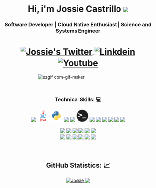 <!-- Title -->
<h1 align="center">Hi, i'm Jossie Castrillo 
  <img src="https://raw.githubusercontent.com/iampavangandhi/iampavangandhi/master/gifs/Hi.gif" 
       width="30px">
  </h2></h1>


<!-- Quote -->
<h3 align="center"><strong>Software Developer | Cloud Native Enthusiast | Science and Systems Engineer</strong></h3>
  
  <!-- Social Network -->
<h1 align="center">
<a href="https://twitter.com/jossiebk">
  <img align="center" 
       alt="Jossie's Twitter" 
       width="30px" 
       src="https://user-images.githubusercontent.com/21250059/126051260-7d949c26-f7a3-4ac8-ad72-c235ec57a2be.png" />
  </a>
  
<a href="https://www.linkedin.com/in/jossiebk/">
  <img align="center" 
       alt="Linkdein" 
       width="30px" 
       src="https://user-images.githubusercontent.com/55005374/103146171-312a4c00-470b-11eb-8839-992580bb8206.png" />
  </a>
  
  <a href="https://www.youtube.com/channel/UCikxqeMCrgCMcJmvNZyt7GQ/">
  <img align="center" 
       alt="Youtube" 
       width="30px" 
       src="https://user-images.githubusercontent.com/21250059/126051439-ae7dd1f6-0938-4d44-a5ae-b5c00002c200.png" />
  </a>
</h1>




<!-- Background -->

<!-- I do add this "&nbsp;" because I can't center the GIFT, let me know if you know how do it -->
&nbsp;&nbsp;&nbsp;&nbsp;&nbsp;&nbsp;&nbsp;&nbsp;&nbsp;&nbsp;&nbsp;&nbsp;&nbsp;&nbsp;&nbsp;&nbsp;&nbsp;&nbsp;&nbsp;&nbsp;&nbsp;&nbsp;&nbsp;&nbsp;&nbsp;&nbsp;&nbsp;&nbsp;&nbsp;&nbsp;
![ezgif com-gif-maker](https://user-images.githubusercontent.com/55005374/95673501-37764680-0b66-11eb-8ee1-d4f4a2b285d9.gif)

&nbsp;

<!-- Technical Skills -->
<p><H3 align="center"><strong> Technical Skills: 💻 </strong></p>
  

  <code><img height="40" src="https://user-images.githubusercontent.com/21250059/127783958-6482185b-0522-42e3-98af-7fa04c0622c6.png"></code>
  <code><img height="40" src="https://raw.githubusercontent.com/devicons/devicon/master/icons/java/java-original-wordmark.svg"></code>
  <code><img height="40" src="https://raw.githubusercontent.com/github/explore/80688e429a7d4ef2fca1e82350fe8e3517d3494d/topics/python/python.png"></code>
  <code><img height="40" src="https://user-images.githubusercontent.com/55005374/103146298-d98ce000-470c-11eb-973d-3ff9e1b90561.png"></code>
  <code><img height="40" src="https://user-images.githubusercontent.com/55005374/103146335-3d170d80-470d-11eb-9fce-ff775c77b96b.png"></code>
  <code><img height="40" src="https://raw.githubusercontent.com/github/explore/80688e429a7d4ef2fca1e82350fe8e3517d3494d/topics/terminal/terminal.png"></code>
  <code><img height="40" src="https://user-images.githubusercontent.com/55005374/103146218-b57ccf00-470b-11eb-8fcc-aa46cab9253f.png"></code>
  <code><img height="40" src="https://user-images.githubusercontent.com/55005374/95686779-5fdd5f80-0bbd-11eb-9a0b-8eb90d565518.png"></code>
  <code><img height="40" src="https://user-images.githubusercontent.com/55005374/95687393-a2546b80-0bc0-11eb-8991-c0c72326f29c.png"></code>
  <code><img height="40" src="https://user-images.githubusercontent.com/55005374/95686705-d9c11900-0bbc-11eb-87f5-a149b86cde5a.png"></code>
  <code><img height="40" src="https://user-images.githubusercontent.com/55005374/100187906-b7eecd80-2eae-11eb-8074-b65db8dfaecb.png"></code>
  <code><img height="40" src="https://user-images.githubusercontent.com/21250059/127784868-3cbeaae2-8eb5-4e85-9898-7f5283462b6a.png"></code>
  
  <code><img height="40" src="https://user-images.githubusercontent.com/21250059/127784052-ebb191d0-2a4b-430f-b51c-c08b24785f26.png"></code>
  <code><img height="40" src="https://user-images.githubusercontent.com/21250059/127784076-bc066ac1-4afa-4554-81dc-7d976394e868.png"></code>
  <code><img height="40" src="https://user-images.githubusercontent.com/21250059/127784101-8151ad0b-2921-43ba-b5f3-d1c189f29bce.png"></code>
  <code><img height="40" src="https://user-images.githubusercontent.com/21250059/127784137-66287324-8a62-4785-af00-953790a0c620.png"></code>
  <code><img height="40" src="https://user-images.githubusercontent.com/21250059/127784159-3e6984c7-ca67-4d93-9659-fe8bd10dba16.png"></code>
  <code><img height="40" src="https://user-images.githubusercontent.com/21250059/127784148-aee284f7-1a0c-4409-8ae0-47c7725d6e7b.png"></code>  
  <code><img height="40" src="https://user-images.githubusercontent.com/55005374/95687701-80f47f00-0bc2-11eb-89f5-a1a8e6788aeb.png"></code>
  <code><img height="40" src="https://user-images.githubusercontent.com/55005374/95688875-5dcdcd80-0bca-11eb-8915-b3cf9791ca3c.png"></code>
  <code><img height="40" src="https://user-images.githubusercontent.com/21250059/127784418-f5538f05-0968-488e-8926-1864a87673cf.png"></code>
  <code><img height="40" src="https://user-images.githubusercontent.com/21250059/127784388-4aad0502-bf59-4515-97a0-364fe490a924.png"></code>
  <code><img height="40" src="https://user-images.githubusercontent.com/21250059/127784437-16008811-d681-441e-9050-c45b44a9b173.png"></code>
  <code><img height="40" src="https://user-images.githubusercontent.com/21250059/127784484-fd9b17f2-66de-4464-af59-68c402ce8eef.png"></code>
  

  </p>

&nbsp;

<!-- GitHub Stats -->
<H2 align="center"><strong>GitHub Statistics: 📈
  </strong>
</H2>
    <p align="center">
      <div align="center">
    </p>
    
<a href="https://github.com/jossiebk?tab=repositories">
  <img align="center" 
       src="https://github-readme-stats.vercel.app/api/top-langs/?username=jossiebk&layout=compact&show_icons=true&title_color=81a1c0&icon_color=79ff97&text_color=d5dbe6&bg_color=2e3440" 
       alt='Jossie's most used languages" />
</a>
  
<a href="https://github.com/jossiebk">
  <img align="center"
       src="https://github-readme-stats.vercel.app/api?username=jossiebk&show_icons=true&hide=contribs,prs&cache_seconds=86400&theme=nord" />
</a>
